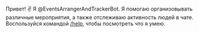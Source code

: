 Привет! ✌️
Я @EventsArrangerAndTrackerBot. Я помогаю организовывать различные мероприятия, а также отслеживаю активность людей в чате.
Воспользуйся командой [/help](/help), чтобы посмотреть что я умею.
